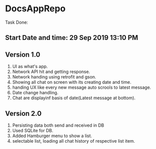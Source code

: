# DocsAppRepo
Task Done:
## Start Date and time: 29 Sep 2019 13:10 PM
## Version 1.0
1. UI as what's app.
2. Network API hit and getting response.
3. Network handing using retrofit and gson.
4. Showing all chat on screen with its creating date and time.
5. handing UX like every new message auto scrools to latest message.
6. Date change handling.
7. Chat are displayinf basis of date(Latest message at bottom).

## Version 2.0
1. Persisting data both send and received in DB
2. Used SQLite for DB.
3. Added Hamburger menu to show a list.
4. selectable list, loading all chat history of respective list item.
